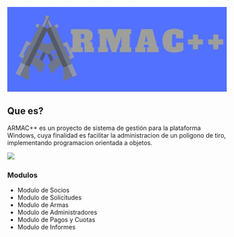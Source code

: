 ![alt text](https://github.com/Emi-R/ARMAC2/blob/main/logo.jpg?raw=true)

##  Que es?
ARMAC++ es un proyecto de sistema de gestión para la plataforma Windows, cuya finalidad es facilitar la administracion de un poligono de tiro, implementando programacion orientada a objetos.

 ![](https://img.shields.io/github/release/pandao/editor.md.svg)

### Modulos

- Modulo de Socios
- Modulo de Solicitudes
- Modulo de Armas
- Modulo de Administradores
- Modulo de Pagos y Cuotas
- Modulo de Informes
